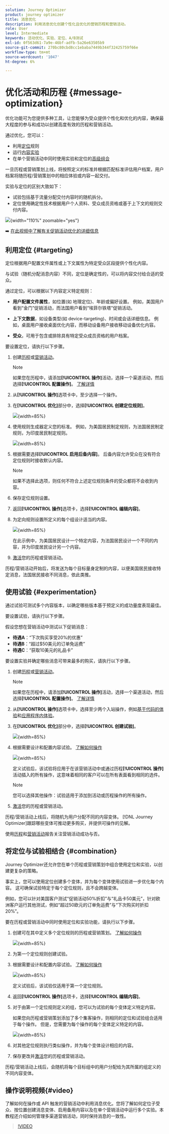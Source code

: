 ```yaml
---
solution: Journey Optimizer
product: journey optimizer
title: 消息优化
description: 利用消息优化创建个性化且优化的营销历程和营销活动。
role: User
level: Intermediate
keywords: 活动优化、实验、定位、A/B测试
exl-id: 0f563d61-7a9e-46bf-adfb-5a26e63505b9
source-git-commit: 270bc80cbd8cc1ebaba7449b344f32425759f66e
workflow-type: tm+mt
source-wordcount: '1047'
ht-degree: 6%

---
```


# 优化活动和历程 {#message-optimization}

优化功能可为您提供多种工具，让您能够为受众提供个性化和优化的内容，<!--based on marketer-defined advanced decision configurations. This ensures that the right message reaches the right audience at the right time in order to maximize the effectiveness of your campaigns. (Removed for now as Decisioning is not yet supported)-->确保最大程度的参与和成功以创建高度<!--customized and -->有效的历程和营销活动。

通过优化，您可以：

* 利用[定位](#targeting)规则
* 运行[内容实验](#experimentation)
* 在单个营销活动中同时使用实验和定位的[高级组合](#combination)

一旦历程或营销策划上线，将按照定义的标准并根据匹配标准评估用户档案，用户档案将随历程/营销策划中的相应体验或内容一起交付。

实验与定位的区别大致如下：

* 试验包括基于流量分配交付内容时的随机拆分&#x200B;。
* 定位使用确定性技术根据用户个人资料、受众成员资格或基于上下文的规则交付内容。

![](assets/msg-optimization-experiment-vs-targeting.png){width="110%" zoomable="yes"}

➡️ [在此视频中了解有关促销活动优化的详细信息](#video)

## 利用定位 {#targeting}

定位根据用户配置文件属性或上下文属性为特定受众区段提供个性化内容。

与试验（随机分配消息内容）不同，定位是确定性的，可以将内容交付给合适的受众。

通过定位，可以根据以下内容定义特定规则：

* **用户配置文件属性**，如位置(如 地理定位)、年龄或偏好设置。 例如，美国用户看到“金门”促销活动，而法国用户看到“埃菲尔铁塔”促销活动。

* **上下文数据**，如设备类型(如 device-targeting)、时间或会话详细信息。 例如，桌面用户接收桌面优化内容，而移动设备用户接收移动设备优化内容。

* **受众**，可用于包含或排除具有特定受众成员资格的用户档案。

要设置定位，请执行以下步骤。

1. 创建[历程](../building-journeys/journey-gs.md#jo-build)或[营销活动](../campaigns/create-campaign.md)。

   >[!NOTE]
   >
   >如果您在历程中，请添加&#x200B;**[!UICONTROL 操作]**&#x200B;活动，选择一个渠道活动，然后选择&#x200B;**[!UICONTROL 配置操作]**。 [了解详情](../building-journeys/journey-action.md#add-action)

1. 从&#x200B;**[!UICONTROL 操作]**&#x200B;选项卡中，至少选择一个操作。

1. 在&#x200B;**[!UICONTROL 优化]**&#x200B;部分中，选择&#x200B;**[!UICONTROL 创建定位规则]**。

   ![](assets/msg-optimization-select-targeting.png){width=85%}

1. 使用规则生成器定义您的标准。 例如，为美国居民制定规则，为法国居民制定规则，为印度居民制定规则。

   ![](assets/msg-optimization-create-targeting.png){width=85%}

1. 根据需要选择&#x200B;**[!UICONTROL 启用后备内容]**。 后备内容允许受众在没有符合定位规则时接收默认内容。

   >[!NOTE]
   >
   >如果不选择此选项，则任何不符合上述定位规则条件的受众都将不会收到内容。

1. 保存定位规则设置。

1. 返回&#x200B;**[!UICONTROL 操作]**&#x200B;选项卡，选择&#x200B;**[!UICONTROL 编辑内容]**。

1. 为定向规则设置所定义的每个组设计适当的内容。

   ![](assets/msg-optimization-targeting-design.png){width=85%}

   在此示例中，为美国居民设计一个特定内容，为法国居民设计一个不同的内容，并为印度居民设计另一个内容。

1. [激活](review-activate-campaign.md)您的历程或营销活动。

历程/营销活动开始后，将发送为每个目标量身定制的内容，以便美国居民接收特定消息，法国居民接收不同消息，依此类推。

<!--Default content:

* If no targeting rules match, default content can be delivered.

* If default content is not enabled, passthrough behavior ensures lower-priority campaigns are evaluated.-->

## 使用试验 {#experimentation}

通过试验可测试多个内容版本，以确定哪些版本基于预定义的成功量度表现最佳。

要设置试验，请执行以下步骤。

假设您想在营销活动中测试以下促销消息：

* **待遇A**：“下次购买享受20%的优惠”
* **待遇B**：“超过$50美元的订单免运费”
* **待遇C**：“获取10美元的礼品卡”

要设置实验并确定哪些消息可带来最多的购买，请执行以下步骤。

1. 创建[历程](../building-journeys/journey-gs.md#jo-build)或[营销活动](../campaigns/create-campaign.md)。

   >[!NOTE]
   >
   >如果您在历程中，请添加&#x200B;**[!UICONTROL 操作]**&#x200B;活动，选择一个渠道活动，然后选择&#x200B;**[!UICONTROL 配置操作]**。 [了解详情](../building-journeys/journey-action.md#add-action)

1. 从&#x200B;**[!UICONTROL 操作]**&#x200B;选项卡中，选择至少两个入站操作，例如[基于代码的体验](../code-based/get-started-code-based.md)和[应用程序内体验](../../rp_landing_pages/in-app-landing-page.md)。

1. 在&#x200B;**[!UICONTROL 优化]**&#x200B;部分中，选择&#x200B;**[!UICONTROL 创建试验]**。

   ![](assets/msg-optimization-select-experiment.png){width=85%}

1. 根据需要设计和配置内容试验。 [了解如何操作](../content-management/content-experiment.md)

   ![](assets/msg-optimization-create-experiment.png){width=85%}

   定义试验后，该试验将应用于在该营销活动中或通过历程&#x200B;**[!UICONTROL 操作]**&#x200B;活动插入的所有操作，这意味着相同的客户可以在所有表面看到相同的选件。

   >[!NOTE]
   >
   >您可以选择其他操作：试验适用于添加到活动或历程操作的所有操作。

1. [激活](review-activate-campaign.md)您的历程或营销活动。

历程/营销活动上线后，将随机为用户分配不同的内容变体。 [!DNL Journey Optimizer]跟踪哪些变体可推动更多购买，并提供可操作的见解。

使用[历程](../reports/journey-global-report-cja.md)和[营销活动](../reports/campaign-global-report-cja-experimentation.md)报告关注营销活动成功与否。<!--Link to Experimentation journey reportis missing-->

## 将定位与试验相结合 {#combination}

Journey Optimizer还允许您在单个历程或营销策划中组合使用定位和实验，以创建更复杂的策略。

事实上，您可以使用定位创建多个变体，并为每个变体使用试验进一步优化每个内容。 这可确保试验特定于每个定位规则，且不会跨越变体。

例如，您可以针对美国客户测试“促销活动50%折扣”与“礼品卡50美元”，针对欧洲客户运行其他测试，例如“超过50欧元的订单免运费”与“下次购买时折扣20%”。

要在历程或营销活动中同时使用定位和实验功能，请执行以下步骤。

1. 创建可在其中定义多个定位规则的历程或营销策划。 [了解如何操作](#targeting)

   ![](assets/msg-optimization-create-targeting.png){width=85%}

1. 为第一个定位规则创建试验。

1. 根据需要设计和配置内容试验。 [了解如何操作](../content-management/content-experiment.md)

   ![](assets/msg-optimization-targeting-with-experiment.png){width=85%}

   定义试验后，该试验仅适用于第一个定位规则。

1. 返回&#x200B;**[!UICONTROL 操作]**&#x200B;选项卡，选择&#x200B;**[!UICONTROL 编辑内容]**。

1. 对于由第一个定位规则定义的组，您可以为试验的每个变体定义特定内容。

   如果您向历程或营销策划添加了多个集客操作，则相同的定位和试验组合适用于每个操作。 但是，您需要为每个操作的每个变体定义特定的内容。

   ![](assets/msg-optimization-targeting-experiment-design.png){width=85%}

1. 对其他定位规则执行类似操作，并为每个变体设计相应的内容。

1. 保存更改并[激活](review-activate-campaign.md)您的历程或营销活动。

历程/营销活动上线后，会随机将每个目标组中的用户分配给为其所属的组定义的不同内容变体。

<!--
## Reporting on Message optimization

E.g. explaining how a marketer can look at the report to determine which treatment (e.g. which message content) is performing the best for the targeting audience
-->

## 操作说明视频{#video}

了解如何在操作或 API 触发的营销活动中利用消息优化。您将了解如何定位子受众、按位置创建消息变体、启用备用内容以及在单个营销活动中运行多个实验。本教程还介绍如何管理多渠道营销活动，同时保持消息的一致性。

>[!VIDEO](https://video.tv.adobe.com/v/3470378?quality=12&captions=chi_hans)